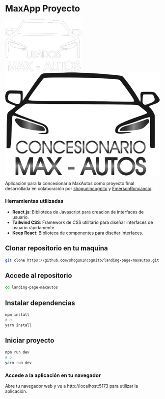 # MaxApp Proyecto

![MaxLogo-dark](src/assets/maxautoslogoblanco.png#gh-dark-mode-only)![MaxLogo-light](src/assets/maxautosicon.png#gh-dark-mode-only#gh-light-mode-only)

Aplicación para la concesionaria MaxAutos como proyecto final desarrollada en colaboración por [shogunIncognito](https://github.com/shogunIncognito) y [EmersonRoncancio](https://github.com/EmersonRoncancio).

### Herramientas utilizadas
- **React.js**: Biblioteca de Javascript para creacion de interfaces de usuario.
- **Tailwind CSS**: Framework de CSS utilitario para diseñar interfaces de usuario rápidamente.
- **Keep React**: Biblioteca de componentes para diseñar interfaces.


## Clonar repositorio en tu maquina
```bash
git clone https://github.com/shogunIncognito/landing-page-maxautos.git
```

## Accede al repositorio
```bash
cd landing-page-maxautos
```


## Instalar dependencias
```bash
npm install
# o
yarn install
```

## Iniciar proyecto
```bash
npm run dev
# o
yarn run dev
```

### Accede a la aplicación en tu navegador
Abre tu navegador web y ve a http://localhost:5173 para utilizar la aplicación.
